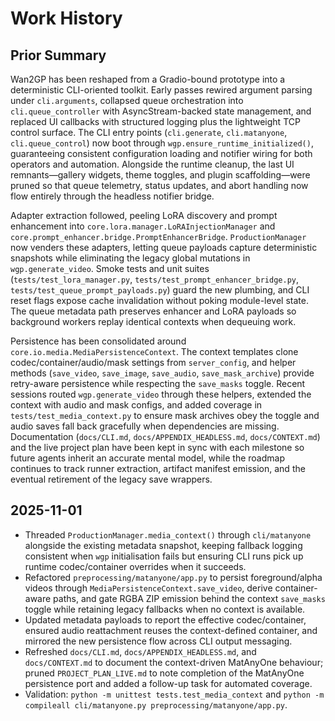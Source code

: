 # Work History

## Prior Summary
Wan2GP has been reshaped from a Gradio-bound prototype into a deterministic CLI-oriented toolkit. Early passes rewired argument parsing under `cli.arguments`, collapsed queue orchestration into `cli.queue_controller` with AsyncStream-backed state management, and replaced UI callbacks with structured logging plus the lightweight TCP control surface. The CLI entry points (`cli.generate`, `cli.matanyone`, `cli.queue_control`) now boot through `wgp.ensure_runtime_initialized()`, guaranteeing consistent configuration loading and notifier wiring for both operators and automation. Alongside the runtime cleanup, the last UI remnants—gallery widgets, theme toggles, and plugin scaffolding—were pruned so that queue telemetry, status updates, and abort handling now flow entirely through the headless notifier bridge.

Adapter extraction followed, peeling LoRA discovery and prompt enhancement into `core.lora.manager.LoRAInjectionManager` and `core.prompt_enhancer.bridge.PromptEnhancerBridge`. `ProductionManager` now venders these adapters, letting queue payloads capture deterministic snapshots while eliminating the legacy global mutations in `wgp.generate_video`. Smoke tests and unit suites (`tests/test_lora_manager.py`, `tests/test_prompt_enhancer_bridge.py`, `tests/test_queue_prompt_payloads.py`) guard the new plumbing, and CLI reset flags expose cache invalidation without poking module-level state. The queue metadata path preserves enhancer and LoRA payloads so background workers replay identical contexts when dequeuing work.

Persistence has been consolidated around `core.io.media.MediaPersistenceContext`. The context templates clone codec/container/audio/mask settings from `server_config`, and helper methods (`save_video`, `save_image`, `save_audio`, `save_mask_archive`) provide retry-aware persistence while respecting the `save_masks` toggle. Recent sessions routed `wgp.generate_video` through these helpers, extended the context with audio and mask configs, and added coverage in `tests/test_media_context.py` to ensure mask archives obey the toggle and audio saves fall back gracefully when dependencies are missing. Documentation (`docs/CLI.md`, `docs/APPENDIX_HEADLESS.md`, `docs/CONTEXT.md`) and the live project plan have been kept in sync with each milestone so future agents inherit an accurate mental model, while the roadmap continues to track runner extraction, artifact manifest emission, and the eventual retirement of the legacy save wrappers.

## 2025-11-01
- Threaded `ProductionManager.media_context()` through `cli/matanyone` alongside the existing metadata snapshot, keeping fallback logging consistent when `wgp` initialisation fails but ensuring CLI runs pick up runtime codec/container overrides when it succeeds.
- Refactored `preprocessing/matanyone/app.py` to persist foreground/alpha videos through `MediaPersistenceContext.save_video`, derive container-aware paths, and gate RGBA ZIP emission behind the context `save_masks` toggle while retaining legacy fallbacks when no context is available.
- Updated metadata payloads to report the effective codec/container, ensured audio reattachment reuses the context-defined container, and mirrored the new persistence flow across CLI output messaging.
- Refreshed `docs/CLI.md`, `docs/APPENDIX_HEADLESS.md`, and `docs/CONTEXT.md` to document the context-driven MatAnyOne behaviour; pruned `PROJECT_PLAN_LIVE.md` to note completion of the MatAnyOne persistence port and added a follow-up task for automated coverage.
- Validation: `python -m unittest tests.test_media_context` and `python -m compileall cli/matanyone.py preprocessing/matanyone/app.py`.
